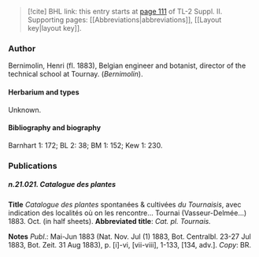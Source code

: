 > [!cite] BHL link: this entry starts at [page 111](https://www.biodiversitylibrary.org/item/103859#page/121/mode/1up) of TL-2 Suppl. II.
> Supporting pages: [[Abbreviations|abbreviations]], [[Layout key|layout key]].

### Author

Bernimolin, Henri (fl. 1883), Belgian engineer and botanist, director of the technical school at Tournay. (*Bernimolin*).

#### Herbarium and types

Unknown.

#### Bibliography and biography

Barnhart 1: 172; BL 2: 38; BM 1: 152; Kew 1: 230.

### Publications

##### n.21.021. Catalogue des plantes

**Title**
*Catalogue des plantes* spontanées & cultivées *du Tournaisis*, avec indication des localités où on les rencontre... Tournai (Vasseur-Delmée...) 1883. Oct. (in half sheets).
**Abbreviated title**: *Cat. pl. Tournais.*

**Notes**
*Publ*.: Mai-Jun 1883 (Nat. Nov. Jul (1) 1883, Bot. Centralbl. 23-27 Jul 1883, Bot. Zeit. 31 Aug 1883), p. \[i\]-vi, \[vii-viii\], 1-133, \[134, adv.\]. *Copy*: BR.

